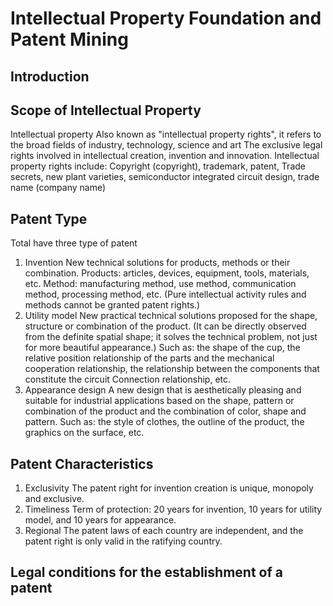 # Intellectual Property Foundation and Patent Mining

## Introduction

## Scope of Intellectual Property
Intellectual property
Also known as "intellectual property rights", it refers to the broad fields of industry, technology, science and art
The exclusive legal rights involved in intellectual creation, invention and innovation.
Intellectual property rights include:
Copyright (copyright), trademark, patent,
Trade secrets, new plant varieties, semiconductor integrated circuit design, trade name (company name)

## Patent Type
Total have three type of patent
1. Invention
New technical solutions for products, methods or their combination.
Products: articles, devices, equipment, tools, materials, etc.
Method: manufacturing method, use method, communication method, processing method, etc.
(Pure intellectual activity rules and methods cannot be granted patent rights.)
2. Utility model
New practical technical solutions proposed for the shape, structure or combination of the product. (It can be directly observed from the definite spatial shape; it solves the technical problem, not just for more beautiful appearance.) Such as: the shape of the cup, the relative position relationship of the parts and the mechanical cooperation relationship, the relationship between the components that constitute the circuit Connection relationship, etc.
3. Appearance design
A new design that is aesthetically pleasing and suitable for industrial applications based on the shape, pattern or combination of the product and the combination of color, shape and pattern. Such as: the style of clothes, the outline of the product, the graphics on the surface, etc.

## Patent Characteristics
1. Exclusivity
The patent right for invention creation is unique, monopoly and exclusive.
2. Timeliness
Term of protection: 20 years for invention, 10 years for utility model, and 10 years for appearance.
3. Regional
The patent laws of each country are independent, and the patent right is only valid in the ratifying country.

## Legal conditions for the establishment of a patent


